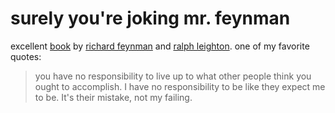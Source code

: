 # surely you're joking mr. feynman

excellent [book](0c8bea98.md) by [richard feynman](406c52f1.md) and [ralph leighton](12345678.md).
one of my favorite quotes:

> you have no responsibility to live up to what other people think you
> ought to accomplish. I have no responsibility to be like they expect
> me to be. It's their mistake, not my failing.

